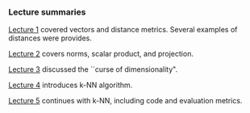 ### Lecture summaries

[Lecture 1](https://github.com/jamesquinlan/cos-470-usm/blob/main/lectures/1.tex) covered vectors and distance metrics.  Several examples of distances were provides.

[Lecture 2](https://github.com/jamesquinlan/cos-470-usm/blob/main/lectures/2.tex) covers norms, scalar product, and projection.

[Lecture 3](https://github.com/jamesquinlan/cos-470-usm/blob/main/lectures/3.tex) discussed the ``curse of dimensionality".

[Lecture 4](https://github.com/jamesquinlan/cos-470-usm/blob/main/lectures/4.tex) introduces k-NN algorithm.

[Lecture 5](https://github.com/jamesquinlan/cos-470-usm/blob/main/lectures/5.tex) continues with k-NN, including code and evaluation metrics.


